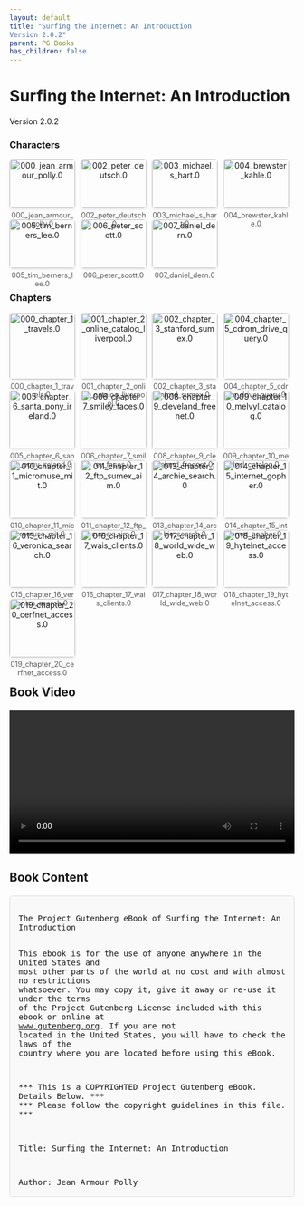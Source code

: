 ```yaml
---
layout: default
title: "Surfing the Internet: An Introduction
Version 2.0.2"
parent: PG Books
has_children: false
---
```



<style>
.image-gallery {
  display: flex;
  flex-wrap: wrap;
  justify-content: space-between;
  margin-bottom: 20px;
}

.image-row {
  display: flex;
  justify-content: flex-start;
  width: 100%;
  margin-bottom: 20px;
}

.image-item {
  width: 23%;
  margin-right: 2%;
  text-align: center;
}

.image-item:last-child {
  margin-right: 0;
}

.image-item img {
  width: 100%;
  height: auto;
  object-fit: cover;
  border-radius: 5px;
  box-shadow: 0 2px 4px rgba(0,0,0,0.1);
}

.image-item p {
  margin-top: 5px;
  font-size: 0.9em;
  color: #555;
}

.video-container {
  margin: 20px 0;
}

.book-content {
  max-height: 500px;
  overflow-y: auto;
  padding: 15px;
  border: 1px solid #ddd;
  border-radius: 5px;
  background-color: #f9f9f9;
  font-family: monospace;
  white-space: pre-wrap;
  margin-top: 20px;
}
</style>


# Surfing the Internet: An Introduction
Version 2.0.2

<h3>Characters</h3>
<div class="image-gallery">
<div class="image-row">
  <div class="image-item">
    <img src="../results/Surfing the Internet_ An Introduction
Version 2.0.2/characters/000_jean_armour_polly.0.png" alt="000_jean_armour_polly.0">
    <p>000_jean_armour_polly.0</p>
  </div>
  <div class="image-item">
    <img src="../results/Surfing the Internet_ An Introduction
Version 2.0.2/characters/002_peter_deutsch.0.png" alt="002_peter_deutsch.0">
    <p>002_peter_deutsch.0</p>
  </div>
  <div class="image-item">
    <img src="../results/Surfing the Internet_ An Introduction
Version 2.0.2/characters/003_michael_s_hart.0.png" alt="003_michael_s_hart.0">
    <p>003_michael_s_hart.0</p>
  </div>
  <div class="image-item">
    <img src="../results/Surfing the Internet_ An Introduction
Version 2.0.2/characters/004_brewster_kahle.0.png" alt="004_brewster_kahle.0">
    <p>004_brewster_kahle.0</p>
  </div>
</div>
<div class="image-row">
  <div class="image-item">
    <img src="../results/Surfing the Internet_ An Introduction
Version 2.0.2/characters/005_tim_berners_lee.0.png" alt="005_tim_berners_lee.0">
    <p>005_tim_berners_lee.0</p>
  </div>
  <div class="image-item">
    <img src="../results/Surfing the Internet_ An Introduction
Version 2.0.2/characters/006_peter_scott.0.png" alt="006_peter_scott.0">
    <p>006_peter_scott.0</p>
  </div>
  <div class="image-item">
    <img src="../results/Surfing the Internet_ An Introduction
Version 2.0.2/characters/007_daniel_dern.0.png" alt="007_daniel_dern.0">
    <p>007_daniel_dern.0</p>
  </div>
</div>
</div>

<h3>Chapters</h3>
<div class="image-gallery">
<div class="image-row">
  <div class="image-item">
    <img src="../results/Surfing the Internet_ An Introduction
Version 2.0.2/chapters/000_chapter_1_travels.0.png" alt="000_chapter_1_travels.0">
    <p>000_chapter_1_travels.0</p>
  </div>
  <div class="image-item">
    <img src="../results/Surfing the Internet_ An Introduction
Version 2.0.2/chapters/001_chapter_2_online_catalog_liverpool.0.png" alt="001_chapter_2_online_catalog_liverpool.0">
    <p>001_chapter_2_online_catalog_liverpool.0</p>
  </div>
  <div class="image-item">
    <img src="../results/Surfing the Internet_ An Introduction
Version 2.0.2/chapters/002_chapter_3_stanford_sumex.0.png" alt="002_chapter_3_stanford_sumex.0">
    <p>002_chapter_3_stanford_sumex.0</p>
  </div>
  <div class="image-item">
    <img src="../results/Surfing the Internet_ An Introduction
Version 2.0.2/chapters/004_chapter_5_cdrom_drive_query.0.png" alt="004_chapter_5_cdrom_drive_query.0">
    <p>004_chapter_5_cdrom_drive_query.0</p>
  </div>
</div>
<div class="image-row">
  <div class="image-item">
    <img src="../results/Surfing the Internet_ An Introduction
Version 2.0.2/chapters/005_chapter_6_santa_pony_ireland.0.png" alt="005_chapter_6_santa_pony_ireland.0">
    <p>005_chapter_6_santa_pony_ireland.0</p>
  </div>
  <div class="image-item">
    <img src="../results/Surfing the Internet_ An Introduction
Version 2.0.2/chapters/006_chapter_7_smiley_faces.0.png" alt="006_chapter_7_smiley_faces.0">
    <p>006_chapter_7_smiley_faces.0</p>
  </div>
  <div class="image-item">
    <img src="../results/Surfing the Internet_ An Introduction
Version 2.0.2/chapters/008_chapter_9_cleveland_freenet.0.png" alt="008_chapter_9_cleveland_freenet.0">
    <p>008_chapter_9_cleveland_freenet.0</p>
  </div>
  <div class="image-item">
    <img src="../results/Surfing the Internet_ An Introduction
Version 2.0.2/chapters/009_chapter_10_melvyl_catalog.0.png" alt="009_chapter_10_melvyl_catalog.0">
    <p>009_chapter_10_melvyl_catalog.0</p>
  </div>
</div>
<div class="image-row">
  <div class="image-item">
    <img src="../results/Surfing the Internet_ An Introduction
Version 2.0.2/chapters/010_chapter_11_micromuse_mit.0.png" alt="010_chapter_11_micromuse_mit.0">
    <p>010_chapter_11_micromuse_mit.0</p>
  </div>
  <div class="image-item">
    <img src="../results/Surfing the Internet_ An Introduction
Version 2.0.2/chapters/011_chapter_12_ftp_sumex_aim.0.png" alt="011_chapter_12_ftp_sumex_aim.0">
    <p>011_chapter_12_ftp_sumex_aim.0</p>
  </div>
  <div class="image-item">
    <img src="../results/Surfing the Internet_ An Introduction
Version 2.0.2/chapters/013_chapter_14_archie_search.0.png" alt="013_chapter_14_archie_search.0">
    <p>013_chapter_14_archie_search.0</p>
  </div>
  <div class="image-item">
    <img src="../results/Surfing the Internet_ An Introduction
Version 2.0.2/chapters/014_chapter_15_internet_gopher.0.png" alt="014_chapter_15_internet_gopher.0">
    <p>014_chapter_15_internet_gopher.0</p>
  </div>
</div>
<div class="image-row">
  <div class="image-item">
    <img src="../results/Surfing the Internet_ An Introduction
Version 2.0.2/chapters/015_chapter_16_veronica_search.0.png" alt="015_chapter_16_veronica_search.0">
    <p>015_chapter_16_veronica_search.0</p>
  </div>
  <div class="image-item">
    <img src="../results/Surfing the Internet_ An Introduction
Version 2.0.2/chapters/016_chapter_17_wais_clients.0.png" alt="016_chapter_17_wais_clients.0">
    <p>016_chapter_17_wais_clients.0</p>
  </div>
  <div class="image-item">
    <img src="../results/Surfing the Internet_ An Introduction
Version 2.0.2/chapters/017_chapter_18_world_wide_web.0.png" alt="017_chapter_18_world_wide_web.0">
    <p>017_chapter_18_world_wide_web.0</p>
  </div>
  <div class="image-item">
    <img src="../results/Surfing the Internet_ An Introduction
Version 2.0.2/chapters/018_chapter_19_hytelnet_access.0.png" alt="018_chapter_19_hytelnet_access.0">
    <p>018_chapter_19_hytelnet_access.0</p>
  </div>
</div>
<div class="image-row">
  <div class="image-item">
    <img src="../results/Surfing the Internet_ An Introduction
Version 2.0.2/chapters/019_chapter_20_cerfnet_access.0.png" alt="019_chapter_20_cerfnet_access.0">
    <p>019_chapter_20_cerfnet_access.0</p>
  </div>
</div>
</div>

<h2>Book Video</h2>
<div class="video-container">
  <video controls width="100%">
    <source src="../videos/Surfing the Internet_ An Introduction
Version 2.0.2.mp4" type="video/mp4">
    Your browser does not support the video tag.
  </video>
</div>


## Book Content

<div class="book-content">
﻿The Project Gutenberg eBook of Surfing the Internet: An Introduction
    
This ebook is for the use of anyone anywhere in the United States and
most other parts of the world at no cost and with almost no restrictions
whatsoever. You may copy it, give it away or re-use it under the terms
of the Project Gutenberg License included with this ebook or online
at www.gutenberg.org. If you are not located in the United States,
you will have to check the laws of the country where you are located
before using this eBook.

*** This is a COPYRIGHTED Project Gutenberg eBook. Details Below. ***
***     Please follow the copyright guidelines in this file.      ***


Title: Surfing the Internet: An Introduction

Author: Jean Armour Polly

Release date: January 1, 1993 [eBook #49]
                Most recently updated: December 23, 2011

Language: English



*** START OF THE PROJECT GUTENBERG EBOOK SURFING THE INTERNET: AN INTRODUCTION ***










Surfing the INTERNET:  an Introduction Version 2.0.2     December 15, 1992

c.  1992 Jean Armour Polly.   Material quoted from other authors was compiled
from public Internet posts by those authors.  No copyright claims are made
for those compiled quotes.   Permission to reprint is granted for nonprofit
educational purposes.  Please let me know if you find this compilation useful.
This first (much shorter) version of this appeared in the June, 1992 Wilson
Library Bulletin.  Please include this entire copyright/copy notice if you
duplicate this document.  Updates may be ftp'd:

ftp nysernet.org (192.77.173.2)
login anonymous
password name@machine.node
cd /pub/resources/guides

Please choose the most current version of surfing.the.internet.

Please send updates and corrections to:  jpolly@nysernet.org

Today I'll travel to Minnesota, Texas, California, Cleveland, New Zealand,
Sweden, and England.  I'm not frantically packing, and I won't pick up
any frequent flyer mileage.  In fact, I'm sipping cocoa at my Macintosh.
My trips will be electronic, using the computer on my desk, communications
software, a modem, and a standard phone line.

I'll be using the Internet, the global network of computers and their
interconnections, which lets me skip like a stone across oceans and
continents and control computers at remote sites.  I haven't "visited"
Antarctica yet, but it is only a matter of time before a host computer
becomes available there!

This short, non-technical article is an introduction to Internet
communications and how librarians and libraries can benefit from net
connectivity.  Following will be descriptions of electronic mail,
discussion lists, electronic journals and texts, and resources available
to those willing to explore.  Historical details about the building of the
Internet and technical details regarding network speed and bandwidth are
outside the scope of this piece.


What's Out There Anyway?

Until you use a radio receiver, you are unaware of the wealth of
programming, music, and information otherwise invisible to you.
Computer networks are much the same.  About one million people
worldwide use the Internet daily.  Information packet traffic
rises by 12% each month.

About 727,000 host computers are connected, according to a January, 1992
report (Network Working Group  Request for Comments:  1296) by Mark K. Lottor.
So, what's all the excitement about?  What's zipping around in that fiber
and cable and ether, anyway?

On my electronic adventure I browsed the online catalog at the University
Library in Liverpool, England, leaving some "Hi there from Liverpool, New
York" mail for the librarian.

I downloaded some new Macintosh anti-virus software from Stanford's
SUMEX archive.

Then I checked a few databases for information needed for this article, and
scanned today's news stories.

I looked at the weather forecast for here in the East and for the San
Francisco Bay area, forwarding that information to a friend in San Jose
who would read it when he woke up.  The Internet never closes!

After that I read some electronic mail from other librarians in
Israel, Korea, England, Australia and all over the U.S.  We're
exchanging information about how to keep viruses off public computers,
how to network CDROMS, and how to reink inkjet printer cartridges,
among other things.

I monitor about twelve discussion groups.  Mail sent to the group
address is distributed to all other "subscribers".  It's similar to
a round-robin discussion.   These are known variously as mailing lists,
discussion groups, reflectors, aliases, or listservs, depending on what
type they are and how they are driven.   Subscriptions are free.

One of these groups allows children and young adults all over the world to
communicate with each other.   Kids from Cupertino to Moscow are talking
about their lives, pets, families, hope and dreams.  It's interesting to see
that Nintendo is a universal language!

Teachers exchange lesson plans and bibliographies in another group, and
schools participate in projects like the global market basket survey.
For this project, students researched what foods a typical family of four
would buy and prepare over one week's time.  Their results were posted to
the global project area, where they could be compared with reports from kids
all over North and South America, India, Scandinavia, and Asia.  It opened
up discussions of dietary laws, staple foods, and cultural differences.

Other lists explore the worlds of library administration, reference,
mystery readers, romance readers, bird-watcher hotlines, cat enthusiasts,
ex-Soviet Union watchers, packet radio techies, and thousands more.
There is even a list to announce the creation of new lists!


The Power of the Net

A net connection in a school is like having multiple foreign
exchange students in the classroom all the time.  It promotes
active, participatory learning.  Participating in a discussion
group is like being at an ongoing library conference.  All the
experts are Out There, waiting to be asked.

Want to buy a CDROM drive? Send one query and "ask" the 3,000 folks
on PACS-L (Public Access Computer Systems list) for advice.  In a few
hours you'll have personal testimonies on the pros and cons of various
hardware configurations.

Want to see if any libraries are doing anything with Total Quality Management?
Ask the members of LIBADMIN and you'll have offers of reports, studies,
personal experiences and more.  How do you cope with budget cuts:  personnel
layoffs or materials?  Again, LIBADMIN use allows shared advice.

Here is one story about the power of the net.  At Christmas, an electronic
plea came from Ireland.  "My daughter believes in Santa Claus," it began.
"And although the `My Little Pony Megan & Sundance' set has not been
made in three years, she believes Santa will prevail and she will find one
under her tree."  Mom, a university professor, had called the manufacturer
in the US, but none were available.  "Check around," they said, "maybe
some yet stand on store shelves."  So Mom sent the call out to the net.

Many readers began a global search for the wily Pony as part of their own
holiday shopping forays.

Soon, another message came from Dublin.  It seemed that a reader of the
original message had a father who was a high-ranking executive in the toy
company, and he had managed to acquire said pony where others had failed!

It was duly shipped in time to save Santa's reputation.

Part of the library's mission is to help remove barriers to accessing
information, and part of this is removing barriers between people.
One of the most interesting things about telecommunications is that
it is the Great Equalizer.  It lets all kinds of computers and humans
talk to each other.  The old barriers of sexism, ageism, and racism
are not present, since you can't see the person to whom you're "speaking".
You get to know the person without preconceived notions about what you
THINK he is going to say, based on visual prejudices you may have,
no matter how innocent.

Well, almost without visual prejudice.  Electronic mail is not always an
harmonic convergence of like souls adrift in the cyberspace cosmos:  there
are arguments and tirades (called "flames").  Sometimes you get so used to
seeing a frequent poster's electronic signature that you know what he's
going to say before he says it!


Smileys

One problem with written communication is that remarks meant to be humorous
are often lost.  Without the visual body-language clues, some messages may
be misinterpreted.  So a visual shorthand known as "smileys" has been
developed.   There are a hundred or more variations on this theme-
:-)
That's a little smiley face.  Look at it sideways.   More Smiley info may
be found via anonymous ftp at  many places, including the following:
ftp nic.funet.fi
cd /pub/misc/funnies/smiley.txt

FTP is introduced later in the text.

What a range of emotions you can show using only keyboard characters.
Besides the smiley face above, you can have :-( if you're sad, or :-<
if you're REALLY upset!  ;-) is one way of showing a wink.   Folks wearing
glasses might look like this online:  %^).

But for the most part, the electronic community is willing to help others.
Telecommunications helps us overcome what has been called the tyranny
of distance.  We DO have a global village.

Electronic Newsletters and Serials

Subscribing to lists with reckless abandon can clog your mailbox and
provide a convenient black hole to vacuum up all your spare time.  You
may be more interested in free subscriptions to compiled documents known
as electronic journals.  These journals are automatically delivered to your
electronic door.

There are a growing number of these.  Some of the best for librarians are
listed below.  To subscribe to these journals you must know how to send an
interactive message to another computer.  This information is well-
documented in the resources listed at the end of this article.  Telnet and
ftp
are introduced further along in this article.


ALCT...

[Content truncated for display]
</div>

